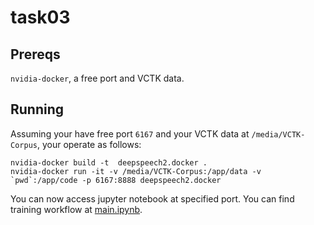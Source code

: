 # task03

## Prereqs

`nvidia-docker`, a free port and VCTK data.

## Running

Assuming your have free port `6167` and your VCTK data at `/media/VCTK-Corpus`, your operate as follows:

```
nvidia-docker build -t  deepspeech2.docker .
nvidia-docker run -it -v /media/VCTK-Corpus:/app/data -v `pwd`:/app/code -p 6167:8888 deepspeech2.docker
```

You can now access jupyter notebook at specified port. You can find training workflow at [main.ipynb](main.ipynb).